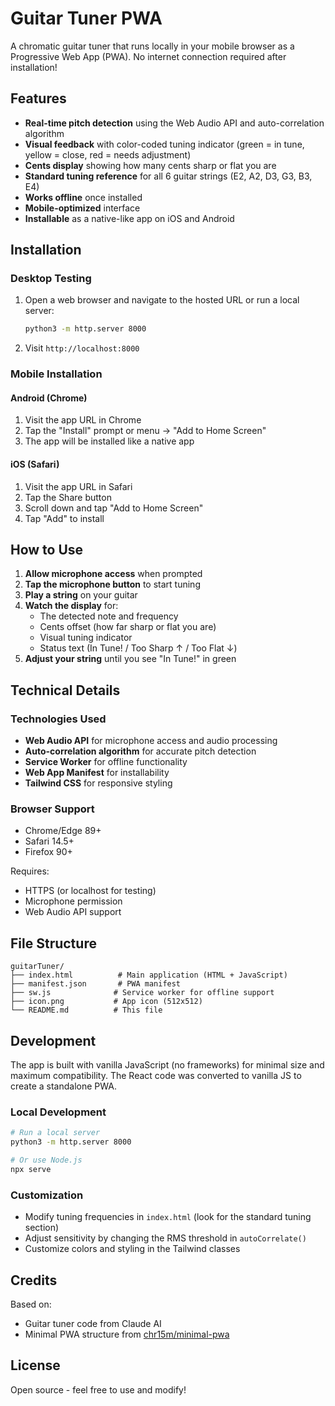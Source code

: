 # Guitar Tuner PWA

A chromatic guitar tuner that runs locally in your mobile browser as a Progressive Web App (PWA). No internet connection required after installation!

## Features

- **Real-time pitch detection** using the Web Audio API and auto-correlation algorithm
- **Visual feedback** with color-coded tuning indicator (green = in tune, yellow = close, red = needs adjustment)
- **Cents display** showing how many cents sharp or flat you are
- **Standard tuning reference** for all 6 guitar strings (E2, A2, D3, G3, B3, E4)
- **Works offline** once installed
- **Mobile-optimized** interface
- **Installable** as a native-like app on iOS and Android

## Installation

### Desktop Testing
1. Open a web browser and navigate to the hosted URL or run a local server:
   ```bash
   python3 -m http.server 8000
   ```
2. Visit `http://localhost:8000`

### Mobile Installation

#### Android (Chrome)
1. Visit the app URL in Chrome
2. Tap the "Install" prompt or menu → "Add to Home Screen"
3. The app will be installed like a native app

#### iOS (Safari)
1. Visit the app URL in Safari
2. Tap the Share button
3. Scroll down and tap "Add to Home Screen"
4. Tap "Add" to install

## How to Use

1. **Allow microphone access** when prompted
2. **Tap the microphone button** to start tuning
3. **Play a string** on your guitar
4. **Watch the display** for:
   - The detected note and frequency
   - Cents offset (how far sharp or flat you are)
   - Visual tuning indicator
   - Status text (In Tune! / Too Sharp ↑ / Too Flat ↓)
5. **Adjust your string** until you see "In Tune!" in green

## Technical Details

### Technologies Used
- **Web Audio API** for microphone access and audio processing
- **Auto-correlation algorithm** for accurate pitch detection
- **Service Worker** for offline functionality
- **Web App Manifest** for installability
- **Tailwind CSS** for responsive styling

### Browser Support
- Chrome/Edge 89+
- Safari 14.5+
- Firefox 90+

Requires:
- HTTPS (or localhost for testing)
- Microphone permission
- Web Audio API support

## File Structure

```
guitarTuner/
├── index.html          # Main application (HTML + JavaScript)
├── manifest.json       # PWA manifest
├── sw.js              # Service worker for offline support
├── icon.png           # App icon (512x512)
└── README.md          # This file
```

## Development

The app is built with vanilla JavaScript (no frameworks) for minimal size and maximum compatibility. The React code was converted to vanilla JS to create a standalone PWA.

### Local Development
```bash
# Run a local server
python3 -m http.server 8000

# Or use Node.js
npx serve
```

### Customization
- Modify tuning frequencies in `index.html` (look for the standard tuning section)
- Adjust sensitivity by changing the RMS threshold in `autoCorrelate()`
- Customize colors and styling in the Tailwind classes

## Credits

Based on:
- Guitar tuner code from Claude AI
- Minimal PWA structure from [chr15m/minimal-pwa](https://github.com/chr15m/minimal-pwa)

## License

Open source - feel free to use and modify!
